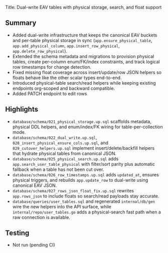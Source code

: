 Title: Dual-write EAV tables with physical storage, search, and float support

## Summary
- Added dual-write infrastructure that keeps the canonical EAV buckets and per-table physical storage in sync (`app.ensure_physical_table`, `app.add_physical_column`, `app.insert_row_physical`, `app.delete_row_physical`).
- Extended the schema metadata and migrations to provision physical tables, create per-column enum/FK/index constraints, and track logical row timestamps for change detection.
- Fixed missing float coverage across insert/update/row JSON helpers so floats behave like the other scalar types end-to-end.
- Introduced physical-table search/read helpers while keeping existing endpoints org-scoped and backward compatible.
- Added PATCH endpoint to edit rows 

## Highlights
- `database/schema/021_physical_storage.up.sql` scaffolds metadata, physical DDL helpers, and enum/index/FK wiring for table-per-collection mode.
- `database/schema/022_dual_write.up.sql`, `028_insert_physical_ensure_cols.up.sql`, and `029_cutover_helpers.up.sql` implement insert/delete/backfill helpers that hydrate physical tables from canonical JSON.
- `database/schema/025_physical_search.up.sql` adds `app.search_user_table_physical` with filter/sort parity plus automatic fallback when a table has not been cut over.
- `database/schema/026_row_timestamps.up.sql` adds `updated_at`, ensures physical triggers, and rebuilds `app.update_row` to dual-write using canonical EAV JSON.
- `database/schema/027_rows_json_float_fix.up.sql` rewrites `app.rows_json` to include floats so search/read payloads stay accurate.
- `database/queries/user_tables.sql` and regenerated `internal/db/gen` wire the new helpers into the API surface, while `internal/repo/user_tables.go` adds a physical-search fast path when a raw connection is available.

## Testing
- Not run (pending CI)